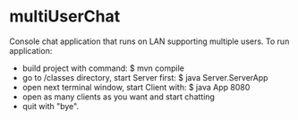 # multiUserChat
Console chat application that runs on LAN supporting multiple users. To run application:
- build project with command: $ mvn compile
- go to /classes directory, start Server first: $ java Server.ServerApp
- open next terminal window, start Client with: $ java App 8080
- open as many clients as you want and start chatting
- quit with "bye".
